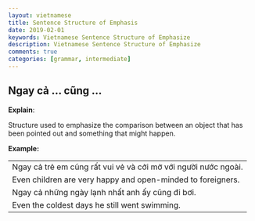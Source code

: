 ```yaml
---
layout: vietnamese
title: Sentence Structure of Emphasis
date: 2019-02-01
keywords: Vietnamese Sentence Structure of Emphasize
description: Vietnamese Sentence Structure of Emphasize
comments: true
categories: [grammar, intermediate]
---
```

<div class="container">
  <div class="row d-flex-justify-start align-items-center">
    <h2>Ngay cả ... cũng ...</h2>
    <span class="text-success ml-3"></span>
  </div>
  <div class="row">
    <div class="col">
      <p><b>Explain</b>:</p>
      <p class="ml-3">Structure used to emphasize the comparison between an object that has been pointed out and something that might happen.</p>
      <p><b>Example:</b></p>
      <div class="col">
        <table class="table table-striped table-sm">
          <tbody>
            <tr><td>Ngay cả trẻ em cũng rất vui vẻ và cởi mở với người nước ngoài.</td></tr>
            <tr><td>Even children are very happy and open-minded to foreigners.</td></tr>
            <tr><td>Ngay cả những ngày lạnh nhất anh ấy cũng đi bơi.</td></tr>
            <tr><td>Even the coldest days he still went swimming.</td></tr>
          </tbody>
        </table>
      </div>
    </div>
  </div>
</div>